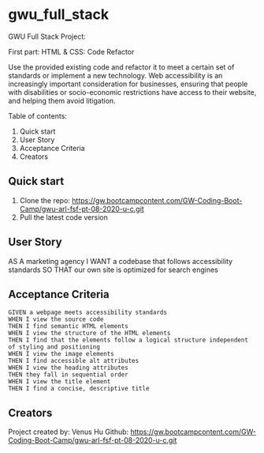 # gwu_full_stack
GWU Full Stack Project: 

First part: HTML & CSS: Code Refactor

Use the provided existing code and refactor it to meet a certain set of standards or implement a new technology. Web accessibility is an increasingly important consideration for businesses, ensuring that people with disabilities or socio-economic restrictions have access to their website, and helping them avoid litigation.

Table of contents:

1. Quick start
2. User Story
3. Acceptance Criteria
4. Creators


## Quick start
1. Clone the repo: https://gw.bootcampcontent.com/GW-Coding-Boot-Camp/gwu-arl-fsf-pt-08-2020-u-c.git
2. Pull the latest code version


## User Story
AS A marketing agency
I WANT a codebase that follows accessibility standards
SO THAT our own site is optimized for search engines

## Acceptance Criteria
```
GIVEN a webpage meets accessibility standards
WHEN I view the source code
THEN I find semantic HTML elements
WHEN I view the structure of the HTML elements
THEN I find that the elements follow a logical structure independent of styling and positioning
WHEN I view the image elements
THEN I find accessible alt attributes
WHEN I view the heading attributes
THEN they fall in sequential order
WHEN I view the title element
THEN I find a concise, descriptive title
```
## Creators

Project created by: Venus Hu
Github: https://gw.bootcampcontent.com/GW-Coding-Boot-Camp/gwu-arl-fsf-pt-08-2020-u-c.git